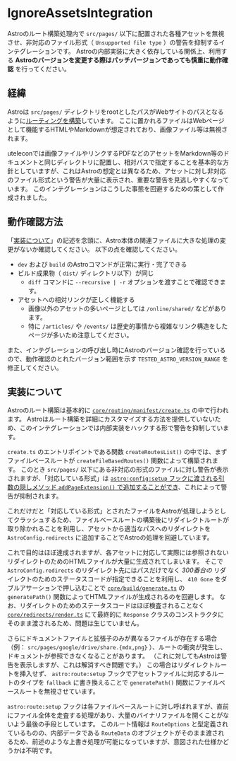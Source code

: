 # IgnoreAssetsIntegration

Astroのルート構築処理内で `src/pages/` 以下に配置された各種アセットを無視させ、非対応のファイル形式（ `Unsupported file type` ）の警告を抑制するインテグレーションです。
Astroの内部実装に大きく依存している関係上、利用する **Astroのバージョンを変更する際はパッチバージョンであっても慎重に動作確認** を行ってください。

## 経緯

Astroは `src/pages/` ディレクトリをrootとしたパスがWebサイトのパスとなるように[ルーティングを構築](https://docs.astro.build/ja/guides/routing/)しています。
ここに置かれるファイルはWebページとして機能するHTMLやMarkdownが想定されており、画像ファイル等は無視されます。

uteleconでは画像ファイルやリンクするPDFなどのアセットをMarkdown等のドキュメントと同じディレクトリに配置し、相対パスで指定することを基本的な方針としていますが、これはAstroの想定とは異なるため、アセットに対し非対応のファイル形式という警告が大量に表示され、重要な警告を見逃しやすくなっています。
このインテグレーションはこうした事態を回避するための策として作成されました。

## 動作確認方法

「[実装について](#実装について)」の記述を念頭に、Astro本体の関連ファイルに大きな処理の変更がないか確認してください。
以下の点を確認してください。
- `dev` および `build` のAstroコマンドが正常に実行・完了できる
- ビルド成果物（ `dist/` ディレクトリ以下）が同じ
    - `diff` コマンドに `--recursive | -r` オプションを渡すことで確認できます。
- アセットへの相対リンクが正しく機能する
    - 画像以外のアセットの多いページとしては `/online/shared/` などがあります。
    - 特に `/articles/` や `/events/` は歴史的事情から複雑なリンク構造をしたページが多いため注意してください。

また、インテグレーションの呼び出し時にAstroのバージョン確認を行っているので、動作確認のとれたバージョン範囲を示す `TESTED_ASTRO_VERSION_RANGE` を修正してください。

## 実装について

Astroのルート構築は基本的に [`core/routing/manifest/create.ts`](https://github.com/withastro/astro/blob/main/packages/astro/src/core/routing/manifest/create.ts) の中で行われます。
Astroはルート構築を詳細にカスタマイズする方法を提供していないため、このインテグレーションでは内部実装をハックする形で警告を抑制しています。

`create.ts` のエントリポイントである関数 `createRoutesList()` の中では、まずファイルベースルートが `createFileBasedRoutes()` 関数によって構築されます。
このとき `src/pages/` 以下にある非対応の形式のファイルに対し警告が表示されますが、「対応している形式」は [`astro:config:setup` フックに渡される引数の隠しメソッド `addPageExtension()` で追加することができ](https://github.com/withastro/astro/blob/main/packages/astro/src/integrations/hooks.ts)、これによって警告が抑制されます。

これだけだと「対応している形式」とされたファイルをAstroが処理しようとしてクラッシュするため、ファイルベースルートの構築後にリダイレクトルートが取り除かれることを利用し、アセットから適当なパスへのリダイレクトを `AstroConfig.redirects` に追加することでAstroの処理を回避しています。

これで目的はほぼ達成されますが、各アセットに対応して実際には参照されないリダイレクトのためのHTMLファイルが大量に生成されてしまいます。
そこで `AstroConfig.redirects` のリダイレクト先にはパスだけでなく *300番台の* リダイレクトのためのステータスコードが指定できることを利用し、 `410 Gone` をダブルアサーションで押し込むことで [`core/build/generate.ts`](https://github.com/withastro/astro/blob/main/packages/astro/src/core/build/generate.ts) の `generatePath()` 関数によってHTMLファイルが生成されるのを回避します。
なお、リダイレクトのためのステータスコードはほぼ検査されることなく [`core/redirects/render.ts`](https://github.com/withastro/astro/blob/main/packages/astro/src/core/redirects/render.ts) にて最終的に `Response` クラスのコンストラクタにそのまま渡されるため、問題は生じていません。

さらにドキュメントファイルと拡張子のみが異なるファイルが存在する場合（例： `src/pages/google/drive/share.{mdx,png}` ）、ルートの衝突が発生し、ドキュメントが参照できなくなることがあります。
（これに対してもAstroは警告を表示しますが、これは解消すべき問題です。）
この場合はリダイレクトルートを挿入せず、 `astro:route:setup` フックでアセットファイルに対応するルートのタイプを `fallback` に書き換えることで `generatePath()` 関数にファイルベースルートを無視させています。

`astro:route:setup` フックは各ファイルベースルートに対し呼ばれますが、直前にファイル全体を走査する処理があり、大量のバイナリファイルを開くことがないよう最後の手段としています。
このルート情報は `RouteOptions` と型定義されているものの、内部データである `RouteData` のオブジェクトがそのまま渡されるため、前述のような上書き処理が可能になっていますが、意図された仕様かどうかは不明です。
